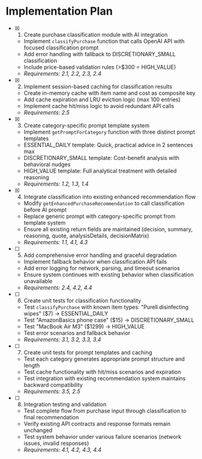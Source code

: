 # Implementation Plan

- [x] 1. Create purchase classification module with AI integration







  - Implement `classifyPurchase` function that calls OpenAI API with focused classification prompt
  - Add error handling with fallback to DISCRETIONARY_SMALL classification
  - Include price-based validation rules (>$300 = HIGH_VALUE)
  - _Requirements: 2.1, 2.2, 2.3, 2.4_

- [x] 2. Implement session-based caching for classification results







  - Create in-memory cache with item name and cost as composite key
  - Add cache expiration and LRU eviction logic (max 100 entries)
  - Implement cache hit/miss logic to avoid redundant API calls
  - _Requirements: 2.5_

- [x] 3. Create category-specific prompt template system





  - Implement `getPromptForCategory` function with three distinct prompt templates
  - ESSENTIAL_DAILY template: Quick, practical advice in 2 sentences max
  - DISCRETIONARY_SMALL template: Cost-benefit analysis with behavioral nudges
  - HIGH_VALUE template: Full analytical treatment with detailed reasoning
  - _Requirements: 1.2, 1.3, 1.4_

- [x] 4. Integrate classification into existing enhanced recommendation flow







  - Modify `getEnhancedPurchaseRecommendation` to call classification before AI prompt
  - Replace generic prompt with category-specific prompt from template system
  - Ensure all existing return fields are maintained (decision, summary, reasoning, quote, analysisDetails, decisionMatrix)
  - _Requirements: 1.1, 4.1, 4.3_

- [ ] 5. Add comprehensive error handling and graceful degradation
  - Implement fallback behavior when classification API fails
  - Add error logging for network, parsing, and timeout scenarios
  - Ensure system continues with existing behavior when classification unavailable
  - _Requirements: 2.4, 4.2, 4.4_

- [ ] 6. Create unit tests for classification functionality
  - Test `classifyPurchase` with known item types: "Purell disinfecting wipes" ($7) → ESSENTIAL_DAILY
  - Test "AmazonBasics phone case" ($15) → DISCRETIONARY_SMALL
  - Test "MacBook Air M3" ($1299) → HIGH_VALUE
  - Test error scenarios and fallback behavior
  - _Requirements: 3.1, 3.2, 3.3, 3.4_

- [ ] 7. Create unit tests for prompt templates and caching
  - Test each category generates appropriate prompt structure and length
  - Test cache functionality with hit/miss scenarios and expiration
  - Test integration with existing recommendation system maintains backward compatibility
  - _Requirements: 3.5, 2.5_

- [ ] 8. Integration testing and validation
  - Test complete flow from purchase input through classification to final recommendation
  - Verify existing API contracts and response formats remain unchanged
  - Test system behavior under various failure scenarios (network issues, invalid responses)
  - _Requirements: 4.1, 4.2, 4.3, 4.4_